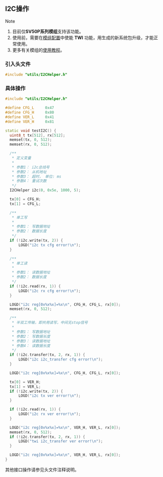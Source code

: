 ## I2C操作

> [!Note]
> 1. 目前仅**SV50P系列模组**支持该功能。
> 2. 使用前，需要在[模组配置](https://superv.flythings.cn)中使能 **TWI** 功能，用生成的新系统包升级，才能正常使用。
> 3. 更多有关模组的[使用教程](core_module.md)。

### 引入头文件

  ```c++
  #include "utils/I2CHelper.h"
  ```

### 具体操作

  ```c++
  #include "utils/I2CHelper.h"

  #define CFG_L		0x47
  #define CFG_H		0x80
  #define VER_L		0x41
  #define VER_H		0x81

  static void testI2C() {
	uint8_t tx[512], rx[512];
	memset(tx, 0, 512);
	memset(rx, 0, 512);

	/**
	 * 定义变量
	 *
	 * 参数1： i2c总线号
	 * 参数2： 从机地址
	 * 参数3： 超时， 单位: ms
	 * 参数4： 重试次数
	 */
	I2CHelper i2c(0, 0x5e, 1000, 5);

	tx[0] = CFG_H;
	tx[1] = CFG_L;

	/**
	 * 单工写
	 *
	 * 参数1： 写数据地址
	 * 参数2： 数据长度
	 */
	if (!i2c.write(tx, 2)) {
		LOGD("i2c tx cfg error!\n");
	}

	/**
	 * 单工读
	 *
	 * 参数1： 读数据地址
	 * 参数2： 数据长度
	 */
	if (!i2c.read(rx, 1)) {
		LOGD("i2c rx cfg error!\n");
	}

	LOGD("i2c reg[0x%x%x]=%x\n", CFG_H, CFG_L, rx[0]);
	memset(rx, 0, 512);

	/**
	 * 半双工传输，即共用读写，中间无stop信号
	 *
	 * 参数1： 写数据地址
	 * 参数2： 写数据长度
	 * 参数3： 读数据地址
	 * 参数4： 读数据长度
	 */
	if (!i2c.transfer(tx, 2, rx, 1)) {
		LOGD("i2c i2c_transfer cfg error!\n");
	}

	LOGD("i2c reg[0x%x%x]=%x\n", CFG_H, CFG_L, rx[0]);

	tx[0] = VER_H;
	tx[1] = VER_L;
	if (!i2c.write(tx, 2)) {
		LOGD("i2c tx ver error!\n");
	}

	if (!i2c.read(rx, 1)) {
		LOGD("i2c rx ver error!\n");
	}

	LOGD("i2c reg[0x%x%x]=%x\n", VER_H, VER_L, rx[0]);
	memset(rx, 0, 512);
	if (!i2c.transfer(tx, 2, rx, 1)) {
		LOGD("twi i2c_transfer ver error!\n");
	}

	LOGD("i2c reg[0x%x%x]=%x\n", VER_H, VER_L, rx[0]);
  }
  ```

其他接口操作请参见头文件注释说明。
